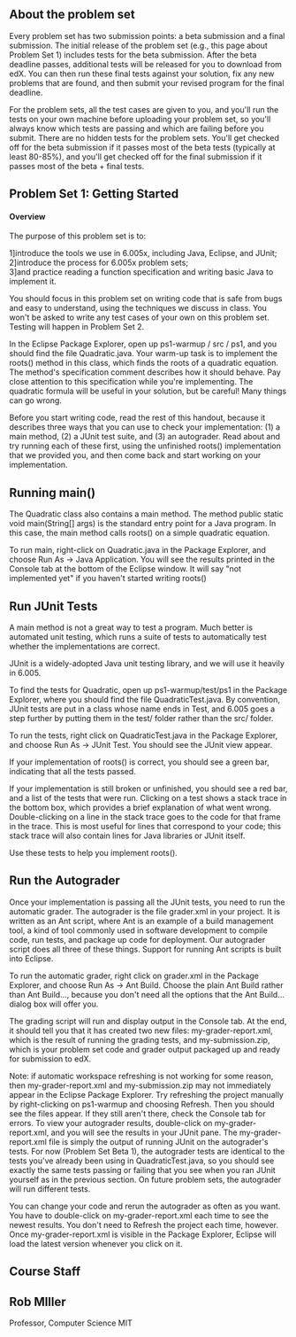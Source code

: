 ## About the problem set

Every problem set has two submission points: a beta submission and a final submission. The initial release of the problem set (e.g., this page about Problem Set 1) includes tests for the beta submission. After the beta deadline passes, additional tests will be released for you to download from edX. You can then run these final tests against your solution, fix any new problems that are found, and then submit your revised program for the final deadline.<br />


For the problem sets, all the test cases are given to you, and you'll run the tests on your own machine before uploading your problem set, so you'll always know which tests are passing and which are failing before you submit. There are no hidden tests for the problem sets. You'll get checked off for the beta submission if it passes most of the beta tests (typically at least 80-85%), and you'll get checked off for the final submission if it passes most of the beta + final tests.


## Problem Set 1: Getting Started


#### Overview

The purpose of this problem set is to:

1]introduce the tools we use in 6.005x, including Java, Eclipse, and JUnit;<br />
2]introduce the process for 6.005x problem sets;<br />
3]and practice reading a function specification and writing basic Java to implement it.<br />

You should focus in this problem set on writing code that is safe from bugs and easy to understand, using the techniques we discuss in class. You won't be asked to write any test cases of your own on this problem set. Testing will happen in Problem Set 2.

In the Eclipse Package Explorer, open up ps1-warmup / src / ps1, and you should find the file Quadratic.java. Your warm-up task is to implement the roots() method in this class, which finds the roots of a quadratic equation. The method's specification comment describes how it should behave. Pay close attention to this specification while you're implementing. The quadratic formula will be useful in your solution, but be careful! Many things can go wrong.

Before you start writing code, read the rest of this handout, because it describes three ways that you can use to check your implementation: (1) a main method, (2) a JUnit test suite, and (3) an autograder. Read about and try running each of these first, using the unfinished roots() implementation that we provided you, and then come back and start working on your implementation.

## Running main()

The Quadratic class also contains a main method. The method public static void main(String[] args) is the standard entry point for a Java program. In this case, the main method calls roots() on a simple quadratic equation.

To run main, right-click on Quadratic.java in the Package Explorer, and choose Run As → Java Application. You will see the results printed in the Console tab at the bottom of the Eclipse window. It will say "not implemented yet" if you haven't started writing roots()

## Run JUnit Tests

A main method is not a great way to test a program. Much better is automated unit testing, which runs a suite of tests to automatically test whether the implementations are correct.

JUnit is a widely-adopted Java unit testing library, and we will use it heavily in 6.005.

To find the tests for Quadratic, open up ps1-warmup/test/ps1 in the Package Explorer, where you should find the file QuadraticTest.java. By convention, JUnit tests are put in a class whose name ends in Test, and 6.005 goes a step further by putting them in the test/ folder rather than the src/ folder.

To run the tests, right click on QuadraticTest.java in the Package Explorer, and choose Run As → JUnit Test. You should see the JUnit view appear.

If your implementation of roots() is correct, you should see a green bar, indicating that all the tests passed.

If your implementation is still broken or unfinished, you should see a red bar, and a list of the tests that were run. Clicking on a test shows a stack trace in the bottom box, which provides a brief explanation of what went wrong. Double-clicking on a line in the stack trace goes to the code for that frame in the trace. This is most useful for lines that correspond to your code; this stack trace will also contain lines for Java libraries or JUnit itself.

Use these tests to help you implement roots().

## Run the Autograder

Once your implementation is passing all the JUnit tests, you need to run the automatic grader. The autograder is the file grader.xml in your project. It is written as an Ant script, where Ant is an example of a build management tool, a kind of tool commonly used in software development to compile code, run tests, and package up code for deployment. Our autograder script does all three of these things. Support for running Ant scripts is built into Eclipse.

To run the automatic grader, right click on grader.xml in the Package Explorer, and choose Run As → Ant Build. Choose the plain Ant Build rather than Ant Build..., because you don't need all the options that the Ant Build... dialog box will offer you.

The grading script will run and display output in the Console tab. At the end, it should tell you that it has created two new files: my-grader-report.xml, which is the result of running the grading tests, and my-submission.zip, which is your problem set code and grader output packaged up and ready for submission to edX.

Note: if automatic workspace refreshing is not working for some reason, then my-grader-report.xml and my-submission.zip may not immediately appear in the Eclipse Package Explorer. Try refreshing the project manually by right-clicking on ps1-warmup and choosing Refresh. Then you should see the files appear. If they still aren't there, check the Console tab for errors.
To view your autograder results, double-click on my-grader-report.xml, and you will see the results in your JUnit pane. The my-grader-report.xml file is simply the output of running JUnit on the autograder's tests. For now (Problem Set Beta 1), the autograder tests are identical to the tests you've already been using in QuadraticTest.java, so you should see exactly the same tests passing or failing that you see when you ran JUnit yourself as in the previous section. On future problem sets, the autograder will run different tests.

You can change your code and rerun the autograder as often as you want. You have to double-click on my-grader-report.xml each time to see the newest results. You don't need to Refresh the project each time, however. Once my-grader-report.xml is visible in the Package Explorer, Eclipse will load the latest version whenever you click on it.


## Course Staff
## Rob MIller
Professor, Computer Science MIT
